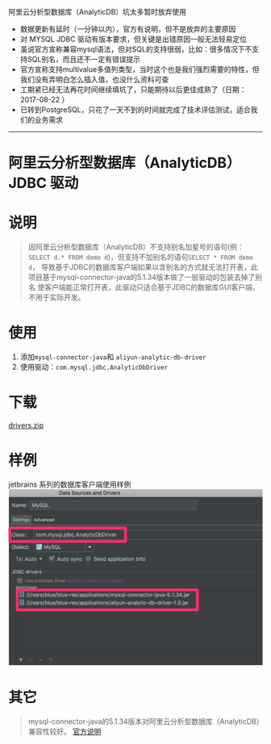 
阿里云分析型数据库（AnalyticDB）坑太多暂时放弃使用
* 数据更新有延时（一分钟以内），官方有说明，但不是放弃的主要原因
* 对 MYSQL JDBC 驱动有版本要求，但关键是出错原因一般无法轻易定位
* 虽说官方宣称兼容mysql语法，但对SQL的支持很弱，比如：很多情况下不支持SQL别名，而且还不一定有错误提示
* 官方宣称支持multivalue多值列类型，当时这个也是我们强烈需要的特性，但我们没有弄明白怎么插入值，也没什么资料可查
* 工期紧已经无法再花时间继续填坑了，只能期待以后更佳成熟了（日期：2017-08-22 ）
* 已转到PostgreSQL，只花了一天不到的时间就完成了技术评估测试，适合我们的业务需求

<hr>


阿里云分析型数据库（AnalyticDB）JDBC 驱动
============================
# 说明
> 因阿里云分析型数据库（AnalyticDB）不支持别名加星号的语句(例：`SELECT d.* FROM demo d`)，但支持不加别名的语句`SELECT * FROM demo d`，
> 导致基于JDBC的数据库客户端如果以含别名的方式就无法打开表，此项目基于mysql-connector-java的5.1.34版本做了一层驱动的包装去掉了别名
> 使客户端能正常打开表，此驱动只适合基于JDBC的数据库GUI客户端，不用于实际开发。

# 使用
1. 添加`mysql-connector-java`和 `aliyun-analytic-db-driver`
2. 使用驱动：`com.mysql.jdbc.AnalyticDbDriver`

# 下载
[drivers.zip](https://github.com/javaercn/aliyun-analytic-db-driver/files/1218376/drivers.zip)

# 样例
jetbrains 系列的数据库客户端使用样例
![sample](docs/sample.png)

# 其它
> mysql-connector-java的5.1.34版本对阿里云分析型数据库（AnalyticDB）兼容性较好。
> [官方说明](https://help.aliyun.com/knowledge_list/35322.html)
